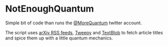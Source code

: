 # NotEnoughQuantum

Simple bit of code than runs the [@MoreQuantum](https://twitter.com/MoreQuantum) twitter account. 

The script uses [arXiv RSS feeds](http://arxiv.org/help/rss), [Tweepy](https://github.com/tweepy/tweepy) and [TextBlob](https://github.com/sloria/TextBlob) to fetch article titles and spice them up with a little quantum mechanics. 
